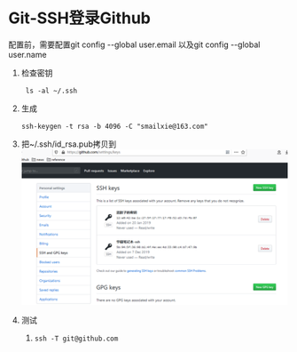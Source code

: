 # Git-SSH登录Github

配置前，需要配置git config --global user.email 以及git config --global user.name

1. 检查密钥

   ```shell
    ls -al ~/.ssh 
   ```

2. 生成

   ```shell
   ssh-keygen -t rsa -b 4096 -C "smailxie@163.com"
   ```

3. 把~/.ssh/id_rsa.pub拷贝到![image-20191207155652034](images/github-ssh.png)

4. 测试 

   1. ```shell
      ssh -T git@github.com	
      ```

      